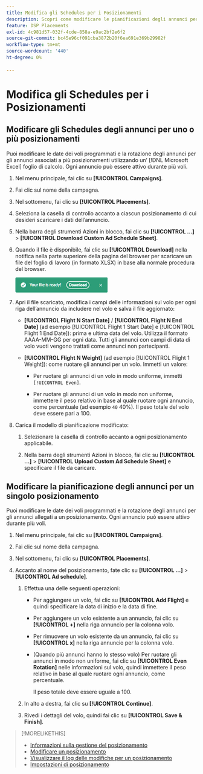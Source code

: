 ```yaml
---
title: Modifica gli Schedules per i Posizionamenti
description: Scopri come modificare le pianificazioni degli annunci per gli annunci allegati ai posizionamenti.
feature: DSP Placements
exl-id: 4c981d57-032f-4cde-858a-e9ac2bf2e6f2
source-git-commit: bc45e96cf091cba3872b20f6ea691e369b29982f
workflow-type: tm+mt
source-wordcount: '440'
ht-degree: 0%

---
```


# Modifica gli Schedules per i Posizionamenti

## Modificare gli Schedules degli annunci per uno o più posizionamenti

Puoi modificare le date dei voli programmati e la rotazione degli annunci per gli annunci associati a più posizionamenti utilizzando un’ [!DNL Microsoft Excel] foglio di calcolo. Ogni annuncio può essere attivo durante più voli.

1. Nel menu principale, fai clic su **[!UICONTROL Campaigns]**.

1. Fai clic sul nome della campagna.

1. Nel sottomenu, fai clic su **[!UICONTROL Placements]**.

1. Seleziona la casella di controllo accanto a ciascun posizionamento di cui desideri scaricare i dati dell’annuncio.

1. Nella barra degli strumenti Azioni in blocco, fai clic su **[!UICONTROL ...]** > **[!UICONTROL Download Custom Ad Schedule Sheet]**.

1. Quando il file è disponibile, fai clic su **[!UICONTROL Download]** nella notifica nella parte superiore della pagina del browser per scaricare un file del foglio di lavoro (in formato XLSX) in base alla normale procedura del browser.

   ![Scarica notifica pronta](/help/dsp/assets/download-ready.png "Scarica notifica pronta")

1. Apri il file scaricato, modifica i campi delle informazioni sul volo per ogni riga dell’annuncio da includere nel volo e salva il file aggiornato:

   * **[!UICONTROL Flight N Start Date]** / **[!UICONTROL Flight N End Date]** (ad esempio [!UICONTROL Flight 1 Start Date] e [!UICONTROL Flight 1 End Date]): prima e ultima data del volo. Utilizza il formato AAAA-MM-GG per ogni data. Tutti gli annunci con campi di data di volo vuoti vengono trattati come annunci non partecipanti.

   * **[!UICONTROL Flight N Weight]** (ad esempio [!UICONTROL Flight 1 Weight]): come ruotare gli annunci per un volo. Immetti un valore:

      * Per ruotare gli annunci di un volo in modo uniforme, immetti `[!UICONTROL Even]`.

      * Per ruotare gli annunci di un volo in modo non uniforme, immettere il peso relativo in base al quale ruotare ogni annuncio, come percentuale (ad esempio `40` 40%). Il peso totale del volo deve essere pari a 100.

1. Carica il modello di pianificazione modificato:

   1. Selezionare la casella di controllo accanto a ogni posizionamento applicabile.

   1. Nella barra degli strumenti Azioni in blocco, fai clic su **[!UICONTROL ...]** > **[!UICONTROL Upload Custom Ad Schedule Sheet]** e specificare il file da caricare.

## Modificare la pianificazione degli annunci per un singolo posizionamento

<!-- Some placements don't have this option. Clarify which placement types aren't eligible -- just simple ad serving placements (PG ones seem okay)? And anything else? -->

Puoi modificare le date dei voli programmati e la rotazione degli annunci per gli annunci allegati a un posizionamento. Ogni annuncio può essere attivo durante più voli.

1. Nel menu principale, fai clic su **[!UICONTROL Campaigns]**.

1. Fai clic sul nome della campagna.

1. Nel sottomenu, fai clic su **[!UICONTROL Placements]**.

1. Accanto al nome del posizionamento, fate clic su  **[!UICONTROL ...]** > **[!UICONTROL Ad schedule]**.

   1. Effettua una delle seguenti operazioni:

      * Per aggiungere un volo, fai clic su **[!UICONTROL Add Flight]** e quindi specificare la data di inizio e la data di fine.

      * Per aggiungere un volo esistente a un annuncio, fai clic su **[!UICONTROL +]** nella riga annuncio per la colonna volo.

      * Per rimuovere un volo esistente da un annuncio, fai clic su **[!UICONTROL x]** nella riga annuncio per la colonna volo.

      * (Quando più annunci hanno lo stesso volo) Per ruotare gli annunci in modo non uniforme, fai clic su **[!UICONTROL Even Rotation]** nelle informazioni sul volo, quindi immettere il peso relativo in base al quale ruotare ogni annuncio, come percentuale.

        Il peso totale deve essere uguale a 100.

   1. In alto a destra, fai clic su **[!UICONTROL Continue]**.

   1. Rivedi i dettagli del volo, quindi fai clic su **[!UICONTROL Save & Finish]**.

>[!MORELIKETHIS]
>
>* [Informazioni sulla gestione del posizionamento](placement-about.md)
>* [Modificare un posizionamento](placement-edit.md)
>* [Visualizzare il log delle modifiche per un posizionamento](placement-change-log.md)
>* [Impostazioni di posizionamento](placement-settings.md)
